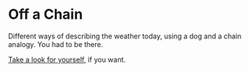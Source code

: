 # Off a Chain

Different ways of describing the weather today, using a dog and a chain analogy. You had to be there.

[Take a look for yourself](http://joenyland.github.io/off-a-chain), if you want.
